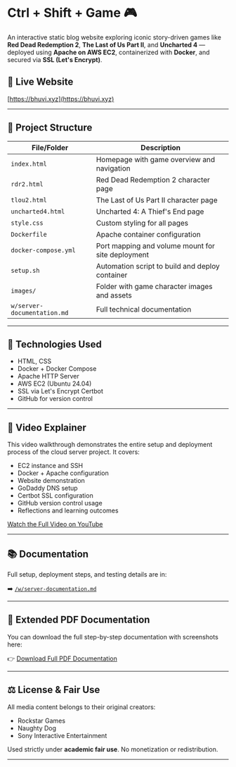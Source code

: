 # Ctrl + Shift + Game 🎮

An interactive static blog website exploring iconic story-driven games like **Red Dead Redemption 2**, **The Last of Us Part II**, and **Uncharted 4** — deployed using **Apache on AWS EC2**, containerized with **Docker**, and secured via **SSL (Let's Encrypt)**.

## 🔗 Live Website
[https://bhuvi.xyz](https://bhuvi.xyz)

---

## 📁 Project Structure

| File/Folder          | Description |
|----------------------|-------------|
| `index.html`         | Homepage with game overview and navigation |
| `rdr2.html`          | Red Dead Redemption 2 character page |
| `tlou2.html`         | The Last of Us Part II character page |
| `uncharted4.html`    | Uncharted 4: A Thief's End page |
| `style.css`          | Custom styling for all pages |
| `Dockerfile`         | Apache container configuration |
| `docker-compose.yml` | Port mapping and volume mount for site deployment |
| `setup.sh`           | Automation script to build and deploy container |
| `images/`            | Folder with game character images and assets |
| `w/server-documentation.md` | Full technical documentation |

---

## 🚀 Technologies Used

- HTML, CSS
- Docker + Docker Compose
- Apache HTTP Server
- AWS EC2 (Ubuntu 24.04)
- SSL via Let's Encrypt Certbot
- GitHub for version control

---

## 🎥 Video Explainer

This video walkthrough demonstrates the entire setup and deployment process of the cloud server project. It covers:

- EC2 instance and SSH
- Docker + Apache configuration
- Website demonstration
- GoDaddy DNS setup
- Certbot SSL configuration
- GitHub version control usage
- Reflections and learning outcomes

[Watch the Full Video on YouTube](https://www.youtube.com/watch?v=p0Qr4eWq31Q)

---

## 📚 Documentation

Full setup, deployment steps, and testing details are in:

➡️ [`/w/server-documentation.md`](w/server-documentation.md)

---

## 📄 Extended PDF Documentation

You can download the full step-by-step documentation with screenshots here:

👉 [Download Full PDF Documentation](docs/34580045_KrishnanVijayaraj_Bhuvanesh_ICT171Assignment2_Documentation.pdf)

---

## ⚖️ License & Fair Use

All media content belongs to their original creators:
- Rockstar Games
- Naughty Dog
- Sony Interactive Entertainment

Used strictly under **academic fair use**. No monetization or redistribution.

---
